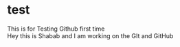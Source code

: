 # test
This is for Testing Github first time 
<br>
Hey this is Shabab and I am working on the GIt and GitHub  
